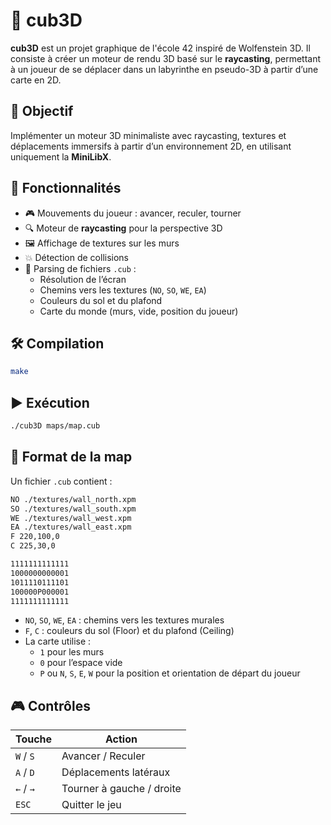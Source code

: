 # 🧱 cub3D

**cub3D** est un projet graphique de l'école 42 inspiré de Wolfenstein 3D. Il consiste à créer un moteur de rendu 3D basé sur le **raycasting**, permettant à un joueur de se déplacer dans un labyrinthe en pseudo-3D à partir d’une carte en 2D.

## 🎯 Objectif

Implémenter un moteur 3D minimaliste avec raycasting, textures et déplacements immersifs à partir d’un environnement 2D, en utilisant uniquement la **MiniLibX**.

## 🧩 Fonctionnalités

- 🎮 Mouvements du joueur : avancer, reculer, tourner
- 🔍 Moteur de **raycasting** pour la perspective 3D
- 🖼️ Affichage de textures sur les murs
- 💥 Détection de collisions
- 📜 Parsing de fichiers `.cub` :
  - Résolution de l’écran
  - Chemins vers les textures (`NO`, `SO`, `WE`, `EA`)
  - Couleurs du sol et du plafond
  - Carte du monde (murs, vide, position du joueur)

## 🛠️ Compilation

```bash
make
```

## ▶️ Exécution

```bash
./cub3D maps/map.cub
```

## 📜 Format de la map

Un fichier `.cub` contient :

```bash
NO ./textures/wall_north.xpm
SO ./textures/wall_south.xpm
WE ./textures/wall_west.xpm
EA ./textures/wall_east.xpm
F 220,100,0
C 225,30,0

1111111111111
1000000000001
1011110111101
100000P000001
1111111111111
```
* `NO`, `SO`, `WE`, `EA` : chemins vers les textures murales
* `F`, `C` : couleurs du sol (Floor) et du plafond (Ceiling)
* La carte utilise :
  * `1` pour les murs
  * `0` pour l’espace vide
  * `P` ou `N`, `S`, `E`, `W` pour la position et orientation de départ du joueur

## 🎮 Contrôles

| Touche        | Action                         |
|---------------|--------------------------------|
| `W` / `S` | Avancer / Reculer |
| `A` / `D` | Déplacements latéraux |
| `←` / `→` |	Tourner à gauche / droite |
| `ESC` | Quitter le jeu |
